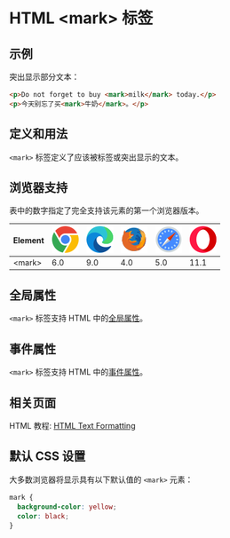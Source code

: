 HTML \<mark> 标签
===

## 示例

突出显示部分文本：

```html idoc:preview:iframe
<p>Do not forget to buy <mark>milk</mark> today.</p>
<p>今天别忘了买<mark>牛奶</mark>。</p>
```

## 定义和用法

`<mark>` 标签定义了应该被标签或突出显示的文本。

## 浏览器支持

表中的数字指定了完全支持该元素的第一个浏览器版本。

| Element | ![chrome][1] | ![edge][2] | ![firefox][3] | ![safari][4] | ![opera][5] |
| ------- | --- | --- | --- | --- | --- |
| \<mark> | 6.0 | 9.0 | 4.0 | 5.0 | 11.1 |

## 全局属性

`<mark>` 标签支持 HTML 中的[全局属性](../reference/standardattributes.md)。

## 事件属性

`<mark>` 标签支持 HTML 中的[事件属性](../reference/eventattributes.md)。

## 相关页面

HTML 教程: [HTML Text Formatting](../tutorial/formatting.md)

## 默认 CSS 设置

大多数浏览器将显示具有以下默认值的 `<mark>` 元素：

```css
mark {
  background-color: yellow;
  color: black;
}
```

[1]: ../assets/chrome.svg
[2]: ../assets/edge.svg
[3]: ../assets/firefox.svg
[4]: ../assets/safari.svg
[5]: ../assets/opera.svg